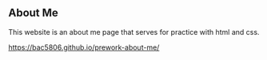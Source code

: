 ## About Me 

This website is an about me page that serves for practice with html and css.

https://bac5806.github.io/prework-about-me/

